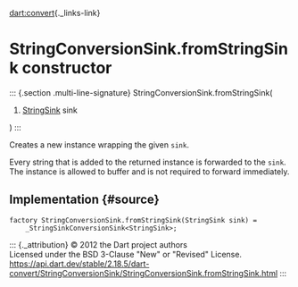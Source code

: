 [dart:convert](../../dart-convert/dart-convert-library){._links-link}

StringConversionSink.fromStringSink constructor
===============================================

::: {.section .multi-line-signature}
StringConversionSink.fromStringSink(

1.  [StringSink](../../dart-core/stringsink-class) sink

)
:::

Creates a new instance wrapping the given `sink`.

Every string that is added to the returned instance is forwarded to the
`sink`. The instance is allowed to buffer and is not required to forward
immediately.

Implementation {#source}
--------------

``` {.language-dart data-language="dart"}
factory StringConversionSink.fromStringSink(StringSink sink) =
    _StringSinkConversionSink<StringSink>;
```

::: {._attribution}
© 2012 the Dart project authors\
Licensed under the BSD 3-Clause \"New\" or \"Revised\" License.\
<https://api.dart.dev/stable/2.18.5/dart-convert/StringConversionSink/StringConversionSink.fromStringSink.html>
:::

